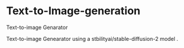 # Text-to-Image-generation
Text-to-image Genarator 

Text-to-image Genearator using a stbilityai/stable-diffusion-2 model . 
